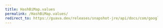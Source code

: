 ```yaml
---
title: HashBiMap.values
permalink: /HashBiMap.values/
redirect_to: https://guava.dev/releases/snapshot-jre/api/docs/com/google/common/collect/HashBiMap.html#values--
---
```

